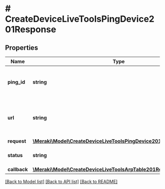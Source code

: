 # # CreateDeviceLiveToolsPingDevice201Response

## Properties

Name | Type | Description | Notes
------------ | ------------- | ------------- | -------------
**ping_id** | **string** | Id to check the status of your ping request. | [optional]
**url** | **string** | GET this url to check the status of your ping request. | [optional]
**request** | [**\Meraki\Model\CreateDeviceLiveToolsPingDevice201ResponseRequest**](CreateDeviceLiveToolsPingDevice201ResponseRequest.md) |  | [optional]
**status** | **string** | Status of the ping request. | [optional]
**callback** | [**\Meraki\Model\CreateDeviceLiveToolsArpTable201ResponseCallback**](CreateDeviceLiveToolsArpTable201ResponseCallback.md) |  | [optional]

[[Back to Model list]](../../README.md#models) [[Back to API list]](../../README.md#endpoints) [[Back to README]](../../README.md)
